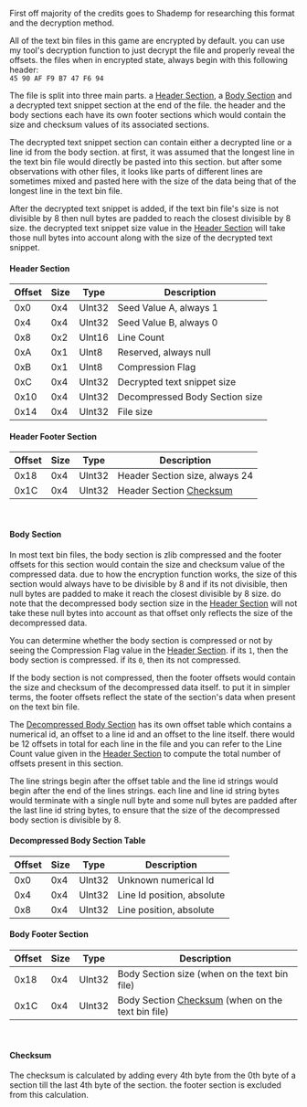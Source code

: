 First off majority of the credits goes to Shademp for researching this format and the decryption method.

All of the text bin files in this game are encrypted by default. you can use my tool's decryption function to just decrypt the file and properly reveal the offsets. the files when in encrypted state, always begin with this following header: 
<br>``45 90 AF F9 B7 47 F6 94``

The file is split into three main parts. a [Header Section](https://github.com/Surihix/DoCTextTool/blob/master/Docs/FileStructure.md#header-section), a [Body Section](https://github.com/Surihix/DoCTextTool/blob/master/Docs/FileStructure.md#body-section) and a decrypted text snippet section at the end of the file. the header and the body sections each have its own footer sections which would contain the size and checksum values of its associated sections. 

The decrypted text snippet section can contain either a decrypted line or a line id from the body section. at first, it was assumed that the longest line in the text bin file would directly be pasted into this section. but after some observations with other files, it looks like parts of different lines are sometimes mixed and pasted here with the size of the data being that of the longest line in the text bin file. 

After the decrypted text snippet is added, if the text bin file's size is not divisible by 8 then null bytes are padded to reach the closest divisible by 8 size. the decrypted text snippet size value in the [Header Section](https://github.com/Surihix/DoCTextTool/blob/master/Docs/FileStructure.md#header-section) will take those null bytes into account along with the size of the decrypted text snippet.
<br>

#### Header Section
| Offset | Size | Type | Description |
| --- | --- | --- | --- |
| 0x0 | 0x4 | UInt32 | Seed Value A, always 1 |
| 0x4 | 0x4 | UInt32 | Seed Value B, always 0 |
| 0x8 | 0x2 | UInt16 | Line Count |
| 0xA | 0x1 | UInt8 | Reserved, always null |
| 0xB | 0x1 | UInt8 | Compression Flag |
| 0xC | 0x4 | UInt32 | Decrypted text snippet size |
| 0x10 | 0x4 | UInt32 | Decompressed Body Section size |
| 0x14 | 0x4 | UInt32 | File size |

#### Header Footer Section
| Offset | Size | Type | Description |
| --- | --- | --- | --- |
| 0x18 | 0x4 | UInt32 | Header Section size, always 24 |
| 0x1C | 0x4 | UInt32 | Header Section [Checksum](https://github.com/Surihix/DoCTextTool/blob/master/Docs/FileStructure.md#checksum) |

<br>


#### Body Section
In most text bin files, the body section is zlib compressed and the footer offsets for this section would contain the size and checksum value of the compressed data. due to how the encryption function works, the size of this section would always have to be divisible by 8 and if its not divisible, then null bytes are padded to make it reach the closest divisible by 8 size. do note that the decompressed body section size in the [Header Section](https://github.com/Surihix/DoCTextTool/blob/master/Docs/FileStructure.md#header-section) will not take these null bytes into account as that offset only reflects the size of the decompressed data.

You can determine whether the body section is compressed or not by seeing the Compression Flag value in the [Header Section](https://github.com/Surihix/DoCTextTool/blob/master/Docs/FileStructure.md#header-section). if its `1`, then the body section is compressed. if its `0`, then its not compressed. 

If the body section is not compressed, then the footer offsets would contain the size and checksum of the decompressed data itself. to put it in simpler terms, the footer offsets reflect the state of the section's data when present on the text bin file. 

The [Decompressed Body Section](https://github.com/Surihix/DoCTextTool/blob/master/Docs/FileStructure.md#decompressed-body-section) has its own offset table which contains a numerical id, an offset to a line id and an offset to the line itself. there would be 12 offsets in total for each line in the file and you can refer to the Line Count value given in the [Header Section](https://github.com/Surihix/DoCTextTool/blob/master/Docs/FileStructure.md#header-section) to compute the total number of offsets present in this section. 

The line strings begin after the offset table and the line id strings would begin after the end of the lines strings. each line and line id string bytes would terminate with a single null byte and some null bytes are padded after the last line id string bytes, to ensure that the size of the decompressed body section is divisible by 8.

#### Decompressed Body Section Table
| Offset | Size | Type | Description |
| --- | --- | --- | --- |
| 0x0 | 0x4 | UInt32 | Unknown numerical Id |
| 0x4 | 0x4 | UInt32 | Line Id position, absolute |
| 0x8 | 0x4 | UInt32 | Line position, absolute |


#### Body Footer Section
| Offset | Size | Type | Description |
| --- | --- | --- | --- |
| 0x18 | 0x4 | UInt32 | Body Section size (when on the text bin file) |
| 0x1C | 0x4 | UInt32 | Body Section [Checksum](https://github.com/Surihix/DoCTextTool/blob/master/Docs/FileStructure.md#checksum) (when on the text bin file) |

<br>

#### Checksum
The checksum is calculated by adding every 4th byte from the 0th byte of a section till the last 4th byte of the section. the footer section is excluded from this calculation. 
